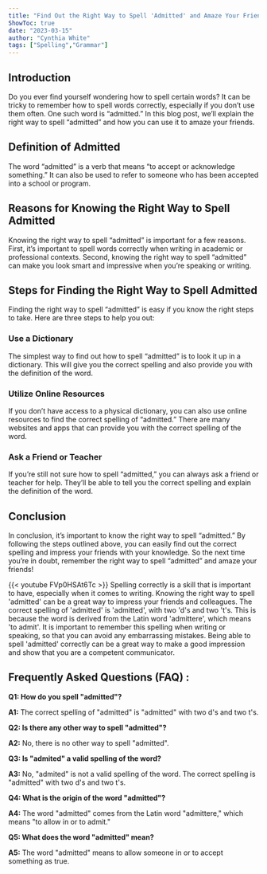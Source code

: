 ```yaml
---
title: "Find Out the Right Way to Spell 'Admitted' and Amaze Your Friends!"
ShowToc: true 
date: "2023-03-15"
author: "Cynthia White" 
tags: ["Spelling","Grammar"]
---
```

## Introduction

Do you ever find yourself wondering how to spell certain words? It can be tricky to remember how to spell words correctly, especially if you don’t use them often. One such word is “admitted.” In this blog post, we’ll explain the right way to spell “admitted” and how you can use it to amaze your friends.

## Definition of Admitted

The word “admitted” is a verb that means “to accept or acknowledge something.” It can also be used to refer to someone who has been accepted into a school or program. 

## Reasons for Knowing the Right Way to Spell Admitted

Knowing the right way to spell “admitted” is important for a few reasons. First, it’s important to spell words correctly when writing in academic or professional contexts. Second, knowing the right way to spell “admitted” can make you look smart and impressive when you’re speaking or writing.

## Steps for Finding the Right Way to Spell Admitted

Finding the right way to spell “admitted” is easy if you know the right steps to take. Here are three steps to help you out:

### Use a Dictionary

The simplest way to find out how to spell “admitted” is to look it up in a dictionary. This will give you the correct spelling and also provide you with the definition of the word.

### Utilize Online Resources

If you don’t have access to a physical dictionary, you can also use online resources to find the correct spelling of “admitted.” There are many websites and apps that can provide you with the correct spelling of the word.

### Ask a Friend or Teacher

If you’re still not sure how to spell “admitted,” you can always ask a friend or teacher for help. They’ll be able to tell you the correct spelling and explain the definition of the word.

## Conclusion

In conclusion, it’s important to know the right way to spell “admitted.” By following the steps outlined above, you can easily find out the correct spelling and impress your friends with your knowledge. So the next time you’re in doubt, remember the right way to spell “admitted” and amaze your friends!

{{< youtube FVp0HSAt6Tc >}} 
Spelling correctly is a skill that is important to have, especially when it comes to writing. Knowing the right way to spell 'admitted' can be a great way to impress your friends and colleagues. The correct spelling of 'admitted' is 'admitted', with two 'd's and two 't's. This is because the word is derived from the Latin word 'admittere', which means 'to admit'. It is important to remember this spelling when writing or speaking, so that you can avoid any embarrassing mistakes. Being able to spell 'admitted' correctly can be a great way to make a good impression and show that you are a competent communicator.

## Frequently Asked Questions (FAQ) :
**Q1: How do you spell "admitted"?**

**A1:** The correct spelling of "admitted" is "admitted" with two d's and two t's. 

**Q2: Is there any other way to spell "admitted"?**

**A2:** No, there is no other way to spell "admitted". 

**Q3: Is "admited" a valid spelling of the word?**

**A3:** No, "admited" is not a valid spelling of the word. The correct spelling is "admitted" with two d's and two t's.

**Q4: What is the origin of the word "admitted"?**

**A4:** The word "admitted" comes from the Latin word "admittere," which means "to allow in or to admit." 

**Q5: What does the word "admitted" mean?**

**A5:** The word "admitted" means to allow someone in or to accept something as true.





